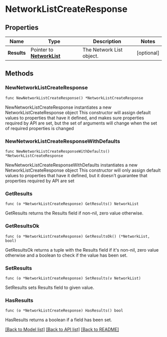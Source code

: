 # NetworkListCreateResponse

## Properties

Name | Type | Description | Notes
------------ | ------------- | ------------- | -------------
**Results** | Pointer to [**NetworkList**](NetworkList.md) | The Network List object. | [optional] 

## Methods

### NewNetworkListCreateResponse

`func NewNetworkListCreateResponse() *NetworkListCreateResponse`

NewNetworkListCreateResponse instantiates a new NetworkListCreateResponse object
This constructor will assign default values to properties that have it defined,
and makes sure properties required by API are set, but the set of arguments
will change when the set of required properties is changed

### NewNetworkListCreateResponseWithDefaults

`func NewNetworkListCreateResponseWithDefaults() *NetworkListCreateResponse`

NewNetworkListCreateResponseWithDefaults instantiates a new NetworkListCreateResponse object
This constructor will only assign default values to properties that have it defined,
but it doesn't guarantee that properties required by API are set

### GetResults

`func (o *NetworkListCreateResponse) GetResults() NetworkList`

GetResults returns the Results field if non-nil, zero value otherwise.

### GetResultsOk

`func (o *NetworkListCreateResponse) GetResultsOk() (*NetworkList, bool)`

GetResultsOk returns a tuple with the Results field if it's non-nil, zero value otherwise
and a boolean to check if the value has been set.

### SetResults

`func (o *NetworkListCreateResponse) SetResults(v NetworkList)`

SetResults sets Results field to given value.

### HasResults

`func (o *NetworkListCreateResponse) HasResults() bool`

HasResults returns a boolean if a field has been set.


[[Back to Model list]](../README.md#documentation-for-models) [[Back to API list]](../README.md#documentation-for-api-endpoints) [[Back to README]](../README.md)


